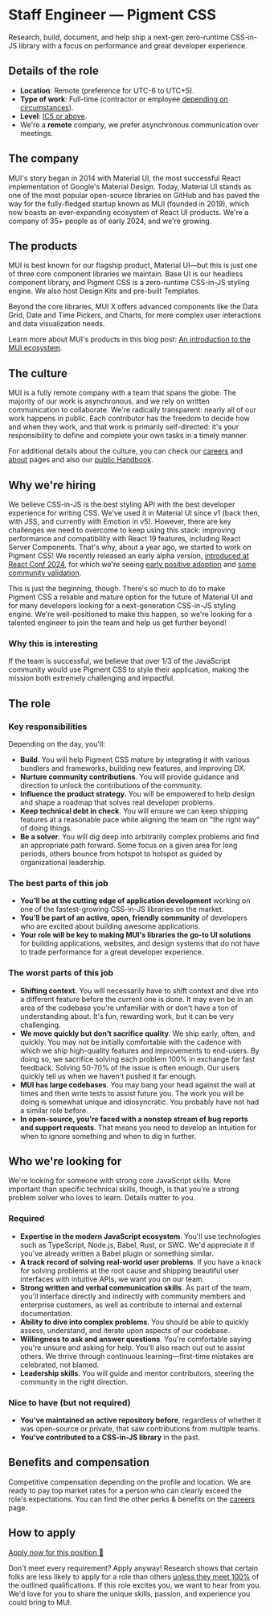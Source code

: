 # Staff Engineer — Pigment CSS

<p class="description">Research, build, document, and help ship a next-gen zero-runtime CSS-in-JS library with a focus on performance and great developer experience.</p>

## Details of the role

- **Location**: Remote (preference for UTC-6 to UTC+5).
- **Type of work**: Full-time (contractor or employee [depending on circumstances](https://mui-org.notion.site/Hiring-FAQ-64763b756ae44c37b47b081f98915501#494af1f358794028beb4b7697b5d3102)).
- **Level**: [IC5 or above](https://mui-org.notion.site/Engineering-levels-25b2fba9dd1f4b43a1b28f47f0170f23).
- We're a **remote** company, we prefer asynchronous communication over meetings.

## The company

MUI's story began in 2014 with Material UI, the most successful React implementation of Google's Material Design.
Today, Material UI stands as one of the most popular open-source libraries on GitHub and has paved the way for the fully-fledged startup known as MUI (founded in 2019), which now boasts an ever-expanding ecosystem of React UI products.
We're a company of 35+ people as of early 2024, and we're growing.

## The products

MUI is best known for our flagship product, Material UI—but this is just one of three core component libraries we maintain.
Base UI is our headless component library, and Pigment CSS is a zero-runtime CSS-in-JS styling engine.
We also host Design Kits and pre-built Templates.

Beyond the core libraries, MUI X offers advanced components like the Data Grid, Date and Time Pickers, and Charts, for more complex user interactions and data visualization needs.

Learn more about MUI's products in this blog post: [An introduction to the MUI ecosystem](https://mui.com/blog/mui-product-comparison/).

## The culture

MUI is a fully remote company with a team that spans the globe.
The majority of our work is asynchronous, and we rely on written communication to collaborate.
We're radically transparent: nearly all of our work happens in public.
Each contributor has the freedom to decide how and when they work, and that work is primarily self-directed: it's your responsibility to define and complete your own tasks in a timely manner.

For additional details about the culture, you can check our [careers](https://mui.com/careers/) and [about](https://mui.com/about/) pages and also our [public Handbook](https://mui-org.notion.site/Handbook-f086d47e10794d5e839aef9dc67f324b).

## Why we're hiring

We believe CSS-in-JS is the best styling API with the best developer experience for writing CSS.
We've used it in Material UI since v1 (back then, with JSS, and currently with Emotion in v5).
However, there are key challenges we need to overcome to keep using this stack: improving performance and compatibility with React 19 features, including React Server Components.
That's why, about a year ago, we started to work on Pigment CSS!
We recently released an early alpha version, [introduced at React Conf 2024](https://mui.com/blog/introducing-pigment-css/), for which we're seeing [early positive adoption](https://npm-stat.com/charts.html?package=@stylexjs/stylex,@pigment-css/react) and [some community validation](https://x.com/JoshWComeau/status/1767224693575053692).

This is just the beginning, though.
There's so much to do to make Pigment CSS a reliable and mature option for the future of Material UI and for many developers looking for a next-generation CSS-in-JS styling engine.
We're well-positioned to make this happen, so we're looking for a talented engineer to join the team and help us get further beyond!

### Why this is interesting

If the team is successful, we believe that over 1/3 of the JavaScript community would use Pigment CSS to style their application, making the mission both extremely challenging and impactful.

## The role

### Key responsibilities

Depending on the day, you'll:

- **Build**. You will help Pigment CSS mature by integrating it with various bundlers and frameworks, building new features, and improving DX.
- **Nurture community contributions**. You will provide guidance and direction to unlock the contributions of the community.
- **Influence the product strategy.** You will be empowered to help design and shape a roadmap that solves real developer problems.
- **Keep technical debt in check**. You will ensure we can keep shipping features at a reasonable pace while aligning the team on "the right way" of doing things.
- **Be a solver**. You will dig deep into arbitrarily complex problems and find an appropriate path forward. Some focus on a given area for long periods, others bounce from hotspot to hotspot as guided by organizational leadership.

### The best parts of this job

- **You'll be at the cutting edge of application development** working on one of the fastest-growing CSS-in-JS libraries on the market.
- **You'll be part of an active, open, friendly community** of developers who are excited about building awesome applications.
- **Your role will be key to making MUI's libraries the go-to UI solutions** for building applications, websites, and design systems that do not have to trade performance for a great developer experience.

### The worst parts of this job

- **Shifting context.**
  You will necessarily have to shift context and dive into a different feature before the current one is done.
  It may even be in an area of the codebase you're unfamiliar with or don't have a ton of understanding about.
  It's fun, rewarding work, but it can be very challenging.
- **We move quickly but don't sacrifice quality**.
  We ship early, often, and quickly. You may not be initially comfortable with the cadence with which we ship high-quality features and improvements to end-users. By doing so, we sacrifice solving each problem 100% in exchange for fast feedback. Solving 50-70% of the issue is often enough. Our users quickly tell us when we haven't pushed it far enough.
- **MUI has large codebases**. You may bang your head against the wall at times and then write tests to assist future you.
  The work you will be doing is somewhat unique and idiosyncratic. You probably have not had a similar role before.
- **In open-source, you're faced with a nonstop stream of bug reports and support requests**. That means you need to develop an intuition for when to ignore something and when to dig in further.

## Who we're looking for

We're looking for someone with strong core JavaScript skills. More important than specific technical skills, though, is that you're a strong problem solver who loves to learn. Details matter to you.

### Required

- **Expertise in the modern JavaScript ecosystem**.
  You'll use technologies such as TypeScript, Node.js, Babel, Rust, or SWC. We'd appreciate it if you've already written a Babel plugin or something similar.
- **A track record of solving real-world user problems**. If you have a knack for solving problems at the root cause and shipping beautiful user interfaces with intuitive APIs, we want you on our team.
- **Strong written and verbal communication skills**.
  As part of the team, you'll interface directly and indirectly with community members and enterprise customers, as well as contribute to internal and external documentation.
- **Ability to dive into complex problems**.
  You should be able to quickly assess, understand, and iterate upon aspects of our codebase.
- **Willingness to ask and answer questions**.
  You're comfortable saying you're unsure and asking for help. You'll also reach out out to assist others. We thrive through continuous learning—first-time mistakes are celebrated, not blamed.
- **Leadership skills**.
  You will guide and mentor contributors, steering the community in the right direction.

### Nice to have (but not required)

- **You've maintained an active repository before**, regardless of whether it was open-source or private, that saw contributions from multiple teams.
- **You've contributed to a CSS-in-JS library** in the past.

## Benefits and compensation

Competitive compensation depending on the profile and location.
We are ready to pay top market rates for a person who can clearly exceed the role's expectations.
You can find the other perks & benefits on the [careers](https://mui.com/careers/#perks-and-benefits) page.

## How to apply

[Apply now for this position 📮](https://jobs.ashbyhq.com/MUI/c1a372c0-7ea0-4edf-b317-5327431b14aa/application?utm_source=ZNRrPGBkqO)

Don't meet every requirement?
Apply anyway!
Research shows that certain folks are less likely to apply for a role than others [unless they meet 100%](https://hbr.org/2014/08/why-women-dont-apply-for-jobs-unless-theyre-100-qualified) of the outlined qualifications.
If this role excites you, we want to hear from you.
We'd love for you to share the unique skills, passion, and experience you could bring to MUI.
